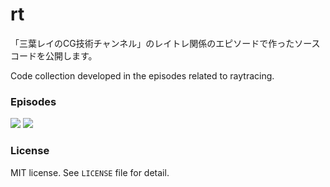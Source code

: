 # rt

「三葉レイのCG技術チャンネル」のレイトレ関係のエピソードで作ったソースコードを公開します。

Code collection developed in the episodes related to raytracing.

### Episodes

[![](http://img.youtube.com/vi/4XeJEDuhyPs/0.jpg)](https://youtu.be/4XeJEDuhyPs)
[![](http://img.youtube.com/vi/hzeT48zUx1M/0.jpg)](https://youtu.be/hzeT48zUx1M)

### License

MIT license. See ``LICENSE`` file for detail.

